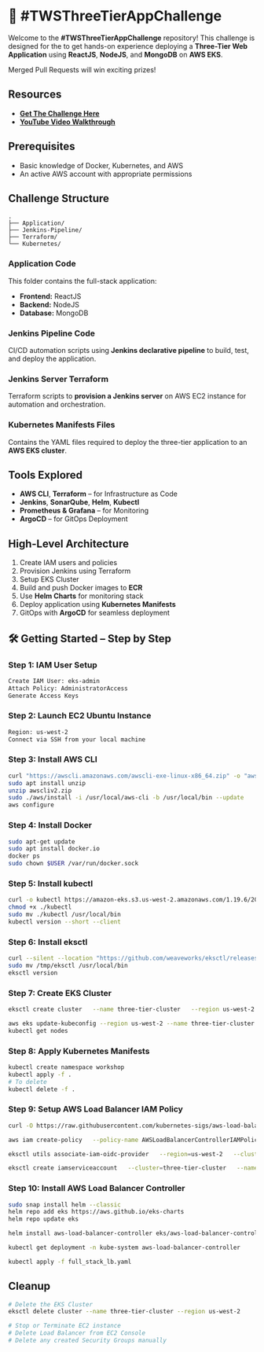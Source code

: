 
# 🚀 #TWSThreeTierAppChallenge

Welcome to the **#TWSThreeTierAppChallenge** repository! This challenge is designed for the  to get hands-on experience deploying a **Three-Tier Web Application** using **ReactJS**, **NodeJS**, and **MongoDB** on **AWS EKS**.

Merged Pull Requests will win exciting prizes! 



##  Resources

- **[Get The Challenge Here](#)**  
- **[YouTube Video Walkthrough](#)**



##  Prerequisites

- Basic knowledge of Docker, Kubernetes, and AWS
- An active AWS account with appropriate permissions



##  Challenge Structure

```
.
├── Application/
├── Jenkins-Pipeline/
├── Terraform/
└── Kubernetes/
```



###  Application Code

This folder contains the full-stack application:

- **Frontend:** ReactJS  
- **Backend:** NodeJS  
- **Database:** MongoDB  



###  Jenkins Pipeline Code

CI/CD automation scripts using **Jenkins declarative pipeline** to build, test, and deploy the application.



###  Jenkins Server Terraform

Terraform scripts to **provision a Jenkins server** on AWS EC2 instance for automation and orchestration.



###  Kubernetes Manifests Files

Contains the YAML files required to deploy the three-tier application to an **AWS EKS cluster**.



##  Tools Explored

- **AWS CLI**, **Terraform** – for Infrastructure as Code
- **Jenkins**, **SonarQube**, **Helm**, **Kubectl**
- **Prometheus & Grafana** – for Monitoring
- **ArgoCD** – for GitOps Deployment



##  High-Level Architecture

1. Create IAM users and policies
2. Provision Jenkins using Terraform
3. Setup EKS Cluster
4. Build and push Docker images to **ECR**
5. Use **Helm Charts** for monitoring stack
6. Deploy application using **Kubernetes Manifests**
7. GitOps with **ArgoCD** for seamless deployment



## 🛠 Getting Started – Step by Step

###  Step 1: IAM User Setup

```bash
Create IAM User: eks-admin
Attach Policy: AdministratorAccess
Generate Access Keys
```



###  Step 2: Launch EC2 Ubuntu Instance

```bash
Region: us-west-2
Connect via SSH from your local machine
```



###  Step 3: Install AWS CLI

```bash
curl "https://awscli.amazonaws.com/awscli-exe-linux-x86_64.zip" -o "awscliv2.zip"
sudo apt install unzip
unzip awscliv2.zip
sudo ./aws/install -i /usr/local/aws-cli -b /usr/local/bin --update
aws configure
```



###  Step 4: Install Docker

```bash
sudo apt-get update
sudo apt install docker.io
docker ps
sudo chown $USER /var/run/docker.sock
```



###  Step 5: Install kubectl

```bash
curl -o kubectl https://amazon-eks.s3.us-west-2.amazonaws.com/1.19.6/2021-01-05/bin/linux/amd64/kubectl
chmod +x ./kubectl
sudo mv ./kubectl /usr/local/bin
kubectl version --short --client
```



###  Step 6: Install eksctl

```bash
curl --silent --location "https://github.com/weaveworks/eksctl/releases/latest/download/eksctl_$(uname -s)_amd64.tar.gz" | tar xz -C /tmp
sudo mv /tmp/eksctl /usr/local/bin
eksctl version
```



###  Step 7: Create EKS Cluster

```bash
eksctl create cluster   --name three-tier-cluster   --region us-west-2   --node-type t2.medium   --nodes-min 2   --nodes-max 2

aws eks update-kubeconfig --region us-west-2 --name three-tier-cluster
kubectl get nodes
```



###  Step 8: Apply Kubernetes Manifests

```bash
kubectl create namespace workshop
kubectl apply -f .
# To delete
kubectl delete -f .
```



###  Step 9: Setup AWS Load Balancer IAM Policy

```bash
curl -O https://raw.githubusercontent.com/kubernetes-sigs/aws-load-balancer-controller/v2.5.4/docs/install/iam_policy.json

aws iam create-policy   --policy-name AWSLoadBalancerControllerIAMPolicy   --policy-document file://iam_policy.json

eksctl utils associate-iam-oidc-provider   --region=us-west-2   --cluster=three-tier-cluster   --approve

eksctl create iamserviceaccount   --cluster=three-tier-cluster   --namespace=kube-system   --name=aws-load-balancer-controller   --role-name AmazonEKSLoadBalancerControllerRole   --attach-policy-arn=arn:aws:iam::YOUR_AWS_ACCOUNT_ID:policy/AWSLoadBalancerControllerIAMPolicy   --approve   --region=us-west-2
```



###  Step 10: Install AWS Load Balancer Controller

```bash
sudo snap install helm --classic
helm repo add eks https://aws.github.io/eks-charts
helm repo update eks

helm install aws-load-balancer-controller eks/aws-load-balancer-controller   -n kube-system   --set clusterName=three-tier-cluster   --set serviceAccount.create=false   --set serviceAccount.name=aws-load-balancer-controller

kubectl get deployment -n kube-system aws-load-balancer-controller

kubectl apply -f full_stack_lb.yaml
```



##  Cleanup

```bash
# Delete the EKS Cluster
eksctl delete cluster --name three-tier-cluster --region us-west-2

# Stop or Terminate EC2 instance
# Delete Load Balancer from EC2 Console
# Delete any created Security Groups manually
```



